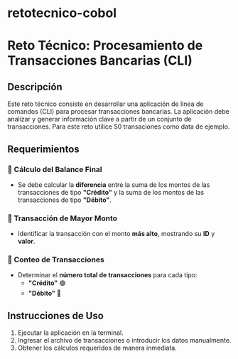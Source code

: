 # retotecnico-cobol
# Reto Técnico: Procesamiento de Transacciones Bancarias (CLI)

## Descripción  
Este reto técnico consiste en desarrollar una aplicación de línea de comandos (CLI) para procesar transacciones bancarias. La aplicación debe analizar y generar información clave a partir de un conjunto de transacciones. Para este reto utilice 50 transaciones como data de ejemplo.

## Requerimientos  

### 📌 Cálculo del Balance Final  
- Se debe calcular la **diferencia** entre la suma de los montos de las transacciones de tipo **"Crédito"** y la suma de los montos de las transacciones de tipo **"Débito"**.  

### 📌 Transacción de Mayor Monto  
- Identificar la transacción con el monto **más alto**, mostrando su **ID** y **valor**.  

### 📌 Conteo de Transacciones  
- Determinar el **número total de transacciones** para cada tipo:  
  - **"Crédito"** 🟢  
  - **"Débito"** 🔴  

## Instrucciones de Uso  
1. Ejecutar la aplicación en la terminal.  
2. Ingresar el archivo de transacciones o introducir los datos manualmente.  
3. Obtener los cálculos requeridos de manera inmediata.  


